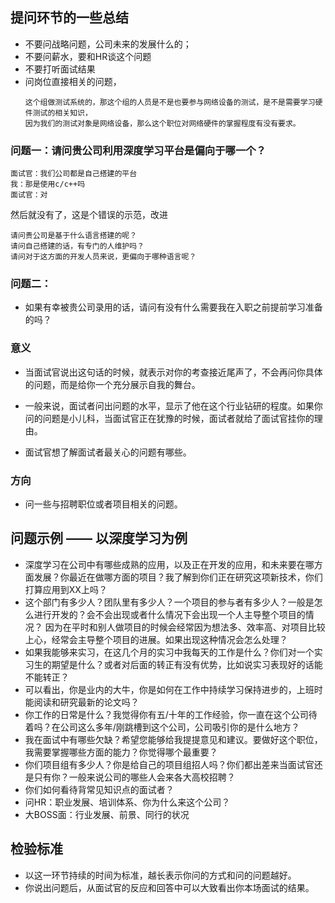## 提问环节的一些总结

* 不要问战略问题，公司未来的发展什么的；
* 不要问薪水，要和HR谈这个问题
* 不要打听面试结果
* 问岗位直接相关的问题，
    ```
    这个组做测试系统的，那这个组的人员是不是也要参与网络设备的测试，是不是需要学习硬件测试的相关知识，
    因为我们的测试对象是网络设备，那么这个职位对网络硬件的掌握程度有没有要求。
    ```
    
### 问题一：请问贵公司利用深度学习平台是偏向于哪一个？
```
面试官：我们公司都是自己搭建的平台
我：那是使用c/c++吗
面试官：对
```
然后就没有了，这是个错误的示范，改进
```
请问贵公司是基于什么语言搭建的呢？
请问自己搭建的话，有专门的人维护吗？
请问对于这方面的开发人员来说，更偏向于哪种语言呢？
```

### 问题二：

* 如果有幸被贵公司录用的话，请问有没有什么需要我在入职之前提前学习准备的吗？



### 意义

- 当面试官说出这句话的时候，就表示对你的考查接近尾声了，不会再问你具体的问题，而是给你一个充分展示自我的舞台。

- 一般来说，面试者问出问题的水平，显示了他在这个行业钻研的程度。如果你问的问题是小儿科，当面试官正在犹豫的时候，面试者就给了面试官挂你的理由。

- 面试官想了解面试者最关心的问题有哪些。

  

### 方向

- 问一些与招聘职位或者项目相关的问题。

## 问题示例 —— 以深度学习为例

- 深度学习在公司中有哪些成熟的应用，以及正在开发的应用，和未来要在哪方面发展？你最近在做哪方面的项目？我了解到你们正在研究这项新技术，你们打算应用到XX上吗？
- 这个部门有多少人？团队里有多少人？一个项目的参与者有多少人？一般是怎么进行开发的？会不会出现或者什么情况下会出现一个人主导整个项目的情况？
  因为在平时和别人做项目的时候会经常因为想法多、效率高、对项目比较上心，经常会主导整个项目的进展。如果出现这种情况会怎么处理？
- 如果我能够来实习，在这几个月的实习中我每天的工作是什么？你们对一个实习生的期望是什么？或者对后面的转正有没有优势，比如说实习表现好的话能不能转正？
- 可以看出，你是业内的大牛，你是如何在工作中持续学习保持进步的，上班时能阅读和研究最新的论文吗？
- 你工作的日常是什么？我觉得你有五/十年的工作经验，你一直在这个公司待着吗？在公司这么多年/刚跳槽到这个公司，公司吸引你的是什么地方？
- 我在面试中有哪些欠缺？希望您能够给我提提意见和建议。要做好这个职位，我需要掌握哪些方面的能力？你觉得哪个最重要？
- 你们项目组有多少人？你是给自己的项目组招人吗？你们都出差来当面试官还是只有你？一般来说公司的哪些人会来各大高校招聘？
- 你们如何看待背常见知识点的面试者？
- 问HR：职业发展、培训体系、你为什么来这个公司？
- 大BOSS面：行业发展、前景、同行的状况

## 检验标准

- 以这一环节持续的时间为标准，越长表示你问的方式和问的问题越好。
- 你说出问题后，从面试官的反应和回答中可以大致看出你本场面试的结果。